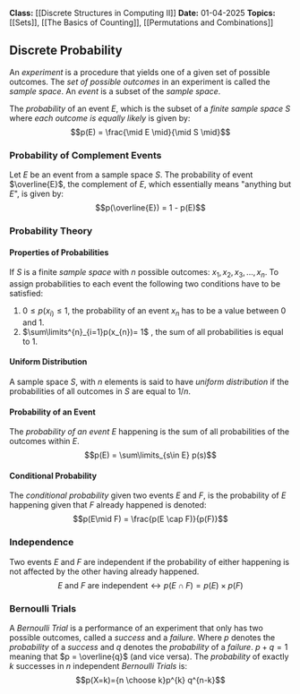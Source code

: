 **Class:** [[Discrete Structures in Computing II]]
**Date:** 01-04-2025
**Topics:** [[Sets]], [[The Basics of Counting]], [[Permutations and Combinations]]

## Discrete Probability
An *experiment* is a procedure that yields one of a given set of possible outcomes. 
The *set of possible outcomes* in an experiment is called the *sample space*. 
An *event* is a subset of the *sample space*. 

The *probability* of an event $E$, which is the subset of a *finite sample space* $S$ where *each outcome is equally likely* is given by:
$$p(E) = \frac{\mid E \mid}{\mid S \mid}$$

### Probability of Complement Events
Let $E$ be an event from a sample space $S$. The probability of event $\overline{E}$, the complement of $E$, which essentially means "anything but $E$", is given by:
$$p(\overline{E}) = 1 - p(E)$$

### Probability Theory
#### Properties of Probabilities
If $S$ is a finite *sample space* with $n$ possible outcomes: $x_1,x_2,x_3,...,x_n$. To assign probabilities to each event the following two conditions have to be satisfied:
1. $0 \leq p(x_{i)}\leq 1$, the probability of an event $x_n$ has to be a value between $0$ and $1$.
2. $\sum\limits^{n}_{i=1}p(x_{n})= 1$ , the sum of all probabilities is equal to $1$.

#### Uniform Distribution
A sample space $S$, with $n$ elements is said to have *uniform distribution* if the probabilities of all outcomes in $S$ are equal to $1 / n$.

#### Probability of an Event
The *probability of an event* $E$ happening is the sum of all probabilities of the outcomes within $E$.
$$p(E) = \sum\limits_{s\in E} p(s)$$
#### Conditional Probability
The *conditional probability* given two events $E$ and $F$, is the probability of $E$ happening given that $F$ already happened is denoted:
$$p(E\mid F) = \frac{p(E \cap F)}{p(F)}$$
### Independence
Two events $E$ and $F$ are independent if the probability of either happening is not affected by the other having already happened. 
$$E \text{ and } F \text{ are independent} \leftrightarrow p(E \cap F) = p(E) \times p(F)$$
### Bernoulli Trials
A *Bernoulli Trial* is a performance of an experiment that only has two possible outcomes, called a *success* and a *failure*. Where $p$ denotes the *probability* of a *success* and $q$ denotes the *probability* of a *failure*. $p+q=1$ meaning that $p = \overline{q}$ (and vice versa). The *probability* of exactly $k$ successes in $n$ independent *Bernoulli Trials* is:
$$p(X=k)={n \choose k}p^{k} q^{n-k}$$
